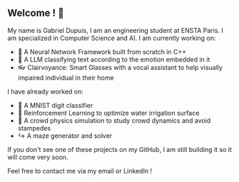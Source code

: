 ## Welcome ! 🐧

My name is Gabriel Dupuis, I am an engineering student at ENSTA Paris. I am specialized in Computer Science and AI.
I am currently working on:
- 🧠 A Neural Network Framework built from scratch in C++
- 📘 A LLM classifying text according to the emotion embedded in it
- 👓 Clairvoyance: Smart Glasses with a vocal assistant to help visually impaired individual in their home

I have already worked on:
- 🔢 A MNIST digit classifier
- 🔵 Reinforcement Learning to optimize water irrigation surface
- 🧍 A crowd physics simulation to study crowd dynamics and avoid stampedes
- ↪️ A maze generator and solver

If you don't see one of these projects on my GitHub, I am still building it so it will come very soon.

Feel free to contact me via my email or LinkedIn !
